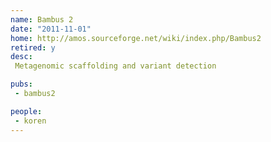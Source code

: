 ```yaml
---
name: Bambus 2
date: "2011-11-01"
home: http://amos.sourceforge.net/wiki/index.php/Bambus2
retired: y
desc:
 Metagenomic scaffolding and variant detection

pubs:
 - bambus2

people:
 - koren
---
```

